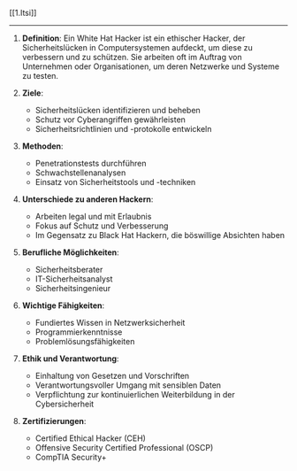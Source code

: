 [[1.Itsi]]
___
1. **Definition**: Ein White Hat Hacker ist ein ethischer Hacker, der Sicherheitslücken in Computersystemen aufdeckt, um diese zu verbessern und zu schützen. Sie arbeiten oft im Auftrag von Unternehmen oder Organisationen, um deren Netzwerke und Systeme zu testen.

2. **Ziele**: 
   - Sicherheitslücken identifizieren und beheben
   - Schutz vor Cyberangriffen gewährleisten
   - Sicherheitsrichtlinien und -protokolle entwickeln

3. **Methoden**:
   - Penetrationstests durchführen
   - Schwachstellenanalysen
   - Einsatz von Sicherheitstools und -techniken

4. **Unterschiede zu anderen Hackern**:
   - Arbeiten legal und mit Erlaubnis
   - Fokus auf Schutz und Verbesserung
   - Im Gegensatz zu Black Hat Hackern, die böswillige Absichten haben

5. **Berufliche Möglichkeiten**:
   - Sicherheitsberater
   - IT-Sicherheitsanalyst
   - Sicherheitsingenieur

6. **Wichtige Fähigkeiten**:
   - Fundiertes Wissen in Netzwerksicherheit
   - Programmierkenntnisse
   - Problemlösungsfähigkeiten

7. **Ethik und Verantwortung**:
   - Einhaltung von Gesetzen und Vorschriften
   - Verantwortungsvoller Umgang mit sensiblen Daten
   - Verpflichtung zur kontinuierlichen Weiterbildung in der Cybersicherheit

8. **Zertifizierungen**:
   - Certified Ethical Hacker (CEH)
   - Offensive Security Certified Professional (OSCP)
   - CompTIA Security+